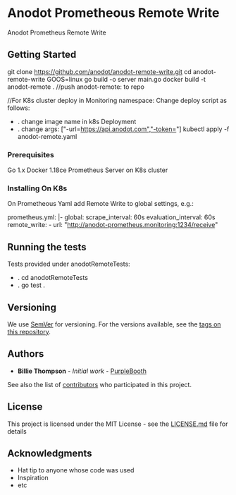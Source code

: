 # Anodot Prometheous Remote Write

Anodot Prometheus Remote Write 

## Getting Started

git clone https://github.com/anodot/anodot-remote-write.git
cd anodot-remote-write 
GOOS=linux go build -o server main.go
docker build -t anodot-remote .
//push anodot-remote:<version> to repo 

//For K8s cluster deploy in Monitoring namespace:
Change deploy script as follows:
* . change image name in k8s Deployment
* . change  args: ["-url=https://api.anodot.com","-token=<API TOKEN>"]
kubectl apply -f anodot-remote.yaml


### Prerequisites

Go 1.x 
Docker 1.18ce
Prometheus Server on K8s cluster

### Installing On K8s
On Prometheous Yaml add Remote Write to global settings, e.g.:

  prometheus.yml: |-
    global:
      scrape_interval: 60s
      evaluation_interval: 60s
    remote_write:
      - url: "http://anodot-prometheus.monitoring:1234/receive"

## Running the tests

Tests provided under anodotRemoteTests:
* . cd anodotRemoteTests 
* . go test .


## Versioning

We use [SemVer](http://semver.org/) for versioning. For the versions available, see the [tags on this repository](https://github.com/your/project/tags). 

## Authors

* **Billie Thompson** - *Initial work* - [PurpleBooth](https://github.com/PurpleBooth)

See also the list of [contributors](https://github.com/your/project/contributors) who participated in this project.

## License

This project is licensed under the MIT License - see the [LICENSE.md](LICENSE.md) file for details

## Acknowledgments

* Hat tip to anyone whose code was used
* Inspiration
* etc





